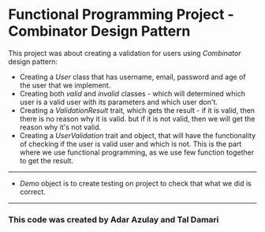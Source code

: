 # Functional Programming Project - Combinator Design Pattern

This project was about creating a validation for users using *Combinator* design pattern:

* Creating a *User* class that has username, email, password and age of the user that we implement.
* Creating both *valid* and *invalid* classes - which will determined which user is a valid
user with its parameters and which user don't.
* Creating a *ValidationResult* trait, which gets the result - if it 
is valid, then there is no reason why it is valid.
but if it is not valid, then we will get the reason why it's not valid.
* Creating a *UserValidation* trait and object, that will have the functionality 
of checking if the user is valid user and which is not. This is the part where we use functional programming,
as we use few function together to get the result.
***
* *Demo* object is to create testing on project to check that what we did is correct.
***

### This code was created by Adar Azulay and Tal Damari